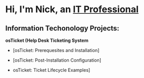 <h1> Hi, I'm Nick, an <a href="https://www.linkedin.com/in/nickal-doucette-021028309"> IT Professional </a> </h1>

<h2> Information Techonology Projects:</h2>
<b> osTicket (Help Desk Ticketing System</b>

- [osTicket: Prerequesites and Installation]
- [osTicket: Post-Installation Configuration]

- osTicket: Ticket Lifecycle Examples]
